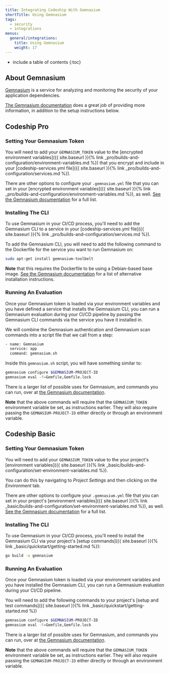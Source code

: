 ```yaml
---
title: Integrating Codeship With Gemnasium
shortTitle: Using Gemnasium
tags:
  - security
  - integrations
menus:
  general/integrations:
    title: Using Gemnasium
    weight: 17
---
```


* include a table of contents
{:toc}

## About Gemnasium

[Gemnasium](https://gemnasium.com) is a service for analyzing and monitoring the security of your application dependencies.

[The Gemnasium documentation](https://github.com/gemnasium/toolbelt) does a great job of providing more information, in addition to the setup instructions below.

## Codeship Pro

### Setting Your Gemnasium Token

You will need to add your `GEMNASIUM_TOKEN` value to the [encrypted environment variables]({{ site.baseurl }}{% link _pro/builds-and-configuration/environment-variables.md %}) that you  encrypt and include in your [codeship-services.yml file]({{ site.baseurl }}{% link _pro/builds-and-configuration/services.md %}).

There are other options to configure your `.gemnasium.yml` file that you can set in your [encrypted environment variables]({{ site.baseurl }}{% link _pro/builds-and-configuration/environment-variables.md %}), as well. [See the Gemnasium documentation](https://github.com/gemnasium/toolbelt) for a full list.

### Installing The CLI

To use Gemnasium in your CI/CD process, you'll need to add the Gemnasium CLI to a service in your [codeship-services.yml file]({{ site.baseurl }}{% link _pro/builds-and-configuration/services.md %}).

To add the Gemnasium CLI, you will need to add the following command to the Dockerfile for the service you want to run Gemnasium on:


```bash
sudo apt-get install gemnasium-toolbelt
```

**Note** that this requires the Dockerfile to be using a Debian-based base image. [See the Gemnasium documentation](https://github.com/gemnasium/toolbelt) for a list of alternative installation instructions.

### Running An Evaluation

Once your Gemnasium token is loaded via your environment variables and you have defined a service that installs the Gemnasium CLI, you can run a Gemnasium evaluation during your CI/CD pipeline by passing the Gemnasium CLI commands via the service you have it installed in.

We will combine the Gemnasium authentication and Gemnasium scan commands into a script file that we call from a step:

```bash
- name: Gemnasium
  service: app
  command: gemnasium.sh
```

Inside this `gemnasium.sh` script, you will have something similar to:

```bash
gemnasium configure $GEMNASIUM-PROJECT-ID
gemnasium eval -f=Gemfile,Gemfile.lock
```

There is a larger list of possible uses for Gemnasium, and commands you can run, over at [the Gemnasium documentation](https://github.com/gemnasium/toolbelt).

**Note** that the above commands will require that the `GEMNASIUM_TOKEN` environment variable be set, as instructions earlier. They will also require passing the `GEMNASIUM-PROJECT-ID` either directly or through an environment variable.

## Codeship Basic

### Setting Your Gemnasium Token

You will need to add your `GEMNASIUM_TOKEN` value to the your project's [environment variables]({{ site.baseurl }}{% link _basic/builds-and-configuration/set-environment-variables.md %}).

You can do this by navigating to _Project Settings_ and then clicking on the _Environment_ tab.

There are other options to configure your `.gemnasium.yml` file that you can set in your project's [environment variables]({{ site.baseurl }}{% link _basic/builds-and-configuration/set-environment-variables.md %}), as well. [See the Gemnasium documentation](https://github.com/gemnasium/toolbelt) for a full list.

### Installing The CLI

To use Gemnasium in your CI/CD process, you'll need to install the Gemnasium CLI via your project's [setup commands]({{ site.baseurl }}{% link _basic/quickstart/getting-started.md %}):

```bash
go build -o gemnasium
```

### Running An Evaluation

Once your Gemnasium token is loaded via your environment variables and you have installed the Gemnasium CLI, you can run a Gemnasium evaluation during your CI/CD pipeline.

You will need to add the following commands to your project's [setup and test commands]({{ site.baseurl }}{% link _basic/quickstart/getting-started.md %})

```bash
gemnasium configure $GEMNASIUM-PROJECT-ID
gemnasium eval -f=Gemfile,Gemfile.lock
```

There is a larger list of possible uses for Gemnasium, and commands you can run, over at [the Gemnasium documentation](https://github.com/gemnasium/toolbelt).

**Note** that the above commands will require that the `GEMNASIUM_TOKEN` environment variable be set, as instructions earlier. They will also require passing the `GEMNASIUM-PROJECT-ID` either directly or through an environment variable.
